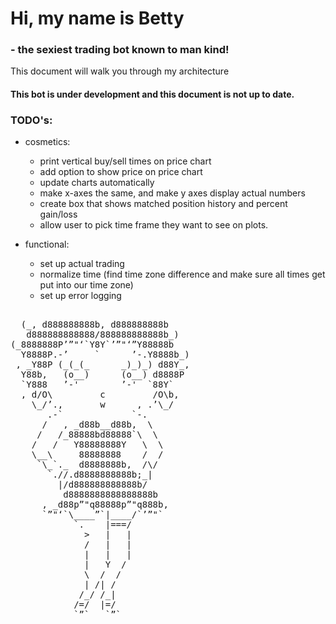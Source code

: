 # Hi, my name is Betty 
### - the sexiest trading bot known to man kind! 
This document will walk you through my architecture


#### This bot is under development and this document is not up to date. 

### TODO's:
+ cosmetics:
    + print vertical buy/sell times on price chart
    + add option to show price on price chart
    + update charts automatically
    + make x-axes the same, and make y axes display actual numbers
    + create box that shows matched position history and percent gain/loss
    + allow user to pick time frame they want to see on plots.
 
+ functional:
    + set up actual trading
    + normalize time (find time zone difference and make sure all times get put into our time zone)
    + set up error logging
    

<pre>

  (_, d888888888b, d888888888b
   d888888888888/888888888888b_)
(_8888888P’”"‘`Y8Y`’”"‘”Y88888b
  Y8888P.-’     `      ’-.Y8888b_)
 , _Y88P (_(_(_      _)_)_) d88Y_,
  Y88b,   (o__)      (o__) d8888P
  `Y888   ’-'        ’-'  `88Y`
  , d/O\         c         /O\b,
    \_/’.,       w      , .’\_/
       .-`             `-.
      /   , _d88b__d88b,  \
     /   /_88888bd88888`\  \
    /   /   Y88888888Y   \  \
    \__\     88888888    /  /
     `\_`._  d8888888b,  /\/
       `.//.d8888888888b;_|
         |/d888888888888b/
          d8888888888888888b
      , _d88p”"q88888p”"q888b,
      `”"‘`\____”`|____/`’”"`
            `.    |===/
              >   |   |
              /   |   |
              |   |   |
              |   Y  /
              \  /  /
              | /| /
             /_/ /_|
            /=/  |=/
            `”`   `”`
</pre>

